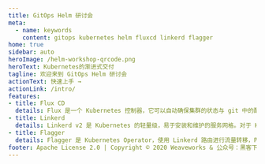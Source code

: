 ```yaml
---
title: GitOps Helm 研讨会
meta:
  - name: keywords
    content: gitops kubernetes helm fluxcd linkerd flagger
home: true
sidebar: auto
heroImage: /helm-workshop-qrcode.png
heroText: Kubernetes的渐进式交付
tagline: 欢迎来到 GitOps Helm 研讨会
actionText: 快速上手 →
actionLink: /intro/
features:
- title: Flux CD
  details: Flux 是一个 Kubernetes 控制器，它可以自动确保集群的状态与 git 中的配置匹配。Helm Operator 是Kubernetes CRD 控制器，用于管理 Helm 发布生命周期。
- title: Linkerd
  details: Linkerd v2 是 Kubernetes 的轻量级，易于安装和维护的服务网格。对于 HTTP 和 gRPC 应用程序，Linkerd 使用零配置自动启用负载平衡，跟踪，Prometheus 指标和 mTLS。
- title: Flagger
  details: Flagger 是 Kubernetes Operator，使用 Linkerd 路由进行流量转移，Prometheus 指标进行金丝雀分析和 Helm 进行测试，从而自动促进金丝雀部署的升级。
footer: Apache License 2.0 | Copyright © 2020 Weaveworks & 公众号：黑客下午茶
---
```

